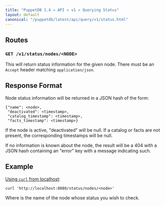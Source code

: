 ```yaml
---
title: "PuppetDB 1.4 » API » v1 » Querying Status"
layout: default
canonical: "/puppetdb/latest/api/query/v1/status.html"
---
```


[curl]: ../curl.html#using-curl-from-localhost-non-sslhttp


## Routes

### `GET /v1/status/nodes/<NODE>`

This will return status information for the given node. There must be
an `Accept` header matching `application/json`.


## Response Format

Node status information will be returned in a JSON hash of the form:

    {"name": <node>,
     "deactivated": <timestamp>,
     "catalog_timestamp": <timestamp>,
     "facts_timestamp": <timestamp>}

If the node is active, "deactivated" will be null. If a catalog or facts are
not present, the corresponding timestamps will be null.

If no information is known about the node, the result will be a 404 with a JSON
hash containing an "error" key with a message indicating such.

## Example

[Using `curl` from localhost][curl]:

    curl 'http://localhost:8080/status/nodes/<node>'

Where <node> is the name of the node whose status you wish to check.
